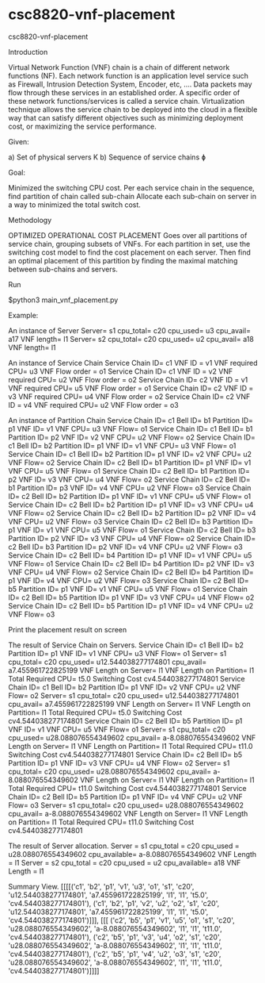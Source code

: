 # csc8820-vnf-placement
csc8820-vnf-placement

Introduction


Virtual Network Function (VNF) chain is a chain of different network functions (NF). Each network function is an application level service such as Firewall, Intrusion Detection System, Encoder, etc, .... Data packets may flow through these services in an established order. A specific order of these network functions/services is called a service chain. Virtualization technique allows the service chain to be deployed into the cloud in a flexible way that can satisfy different objectives such as minimizing deployment cost, or maximizing the service performance.


Given: 

a) Set of physical servers K
b) Sequence of service chains ɸ



Goal: 

Minimized the switching CPU cost.
Per each service chain in the sequence, find partition of chain called sub-chain
Allocate each sub-chain on server in a way to minimized the total switch cost.


Methodology

OPTIMIZED OPERATIONAL COST PLACEMENT
Goes over all partitions of service chain, grouping subsets of VNFs. For each partition in set, use the switching cost model to find the cost placement on each server. Then find an optimal placement of this partition by finding the maximal matching between sub-chains and servers.



Run 

$python3  main_vnf_placement.py



Example:

An instance of Server
Server= s1
cpu_total= c20
cpu_used= u3
cpu_avail= a17
VNF length= l1
Server= s2
cpu_total= c20
cpu_used= u2
cpu_avail= a18
VNF length= l1

An instance of Service Chain
Service Chain ID= c1
VNF ID          = v1
VNF required CPU= u3
VNF Flow order  = o1
Service Chain ID= c1
VNF ID          = v2
VNF required CPU= u2
VNF Flow order  = o2
Service Chain ID= c2
VNF ID          = v1
VNF required CPU= u5
VNF Flow order  = o1
Service Chain ID= c2
VNF ID          = v3
VNF required CPU= u4
VNF Flow order  = o2
Service Chain ID= c2
VNF ID          = v4
VNF required CPU= u2
VNF Flow order  = o3

An instance of Partition Chain
Service Chain ID= c1  Bell ID= b1  Partition ID= p1  VNF ID= v1  VNF CPU= u3  VNF Flow= o1
Service Chain ID= c1  Bell ID= b1  Partition ID= p2  VNF ID= v2  VNF CPU= u2  VNF Flow= o2
Service Chain ID= c1  Bell ID= b2  Partition ID= p1  VNF ID= v1  VNF CPU= u3  VNF Flow= o1
Service Chain ID= c1  Bell ID= b2  Partition ID= p1  VNF ID= v2  VNF CPU= u2  VNF Flow= o2
Service Chain ID= c2  Bell ID= b1  Partition ID= p1  VNF ID= v1  VNF CPU= u5  VNF Flow= o1
Service Chain ID= c2  Bell ID= b1  Partition ID= p2  VNF ID= v3  VNF CPU= u4  VNF Flow= o2
Service Chain ID= c2  Bell ID= b1  Partition ID= p3  VNF ID= v4  VNF CPU= u2  VNF Flow= o3
Service Chain ID= c2  Bell ID= b2  Partition ID= p1  VNF ID= v1  VNF CPU= u5  VNF Flow= o1
Service Chain ID= c2  Bell ID= b2  Partition ID= p1  VNF ID= v3  VNF CPU= u4  VNF Flow= o2
Service Chain ID= c2  Bell ID= b2  Partition ID= p2  VNF ID= v4  VNF CPU= u2  VNF Flow= o3
Service Chain ID= c2  Bell ID= b3  Partition ID= p1  VNF ID= v1  VNF CPU= u5  VNF Flow= o1
Service Chain ID= c2  Bell ID= b3  Partition ID= p2  VNF ID= v3  VNF CPU= u4  VNF Flow= o2
Service Chain ID= c2  Bell ID= b3  Partition ID= p2  VNF ID= v4  VNF CPU= u2  VNF Flow= o3
Service Chain ID= c2  Bell ID= b4  Partition ID= p1  VNF ID= v1  VNF CPU= u5  VNF Flow= o1
Service Chain ID= c2  Bell ID= b4  Partition ID= p2  VNF ID= v3  VNF CPU= u4  VNF Flow= o2
Service Chain ID= c2  Bell ID= b4  Partition ID= p1  VNF ID= v4  VNF CPU= u2  VNF Flow= o3
Service Chain ID= c2  Bell ID= b5  Partition ID= p1  VNF ID= v1  VNF CPU= u5  VNF Flow= o1
Service Chain ID= c2  Bell ID= b5  Partition ID= p1  VNF ID= v3  VNF CPU= u4  VNF Flow= o2
Service Chain ID= c2  Bell ID= b5  Partition ID= p1  VNF ID= v4  VNF CPU= u2  VNF Flow= o3


Print the placement result on screen

The result of Service Chain on Servers.
Service Chain ID= c1  Bell ID= b2  Partition ID= p1  VNF ID= v1  VNF CPU= u3  VNF Flow= o1  Server= s1  cpu_total= c20  cpu_used= u12.544038277174801  cpu_avail= a7.455961722825199  VNF Length on Server= l1  VNF Length on Partition= l1  Total Required CPU= t5.0  Switching Cost cv4.544038277174801
Service Chain ID= c1  Bell ID= b2  Partition ID= p1  VNF ID= v2  VNF CPU= u2  VNF Flow= o2  Server= s1  cpu_total= c20  cpu_used= u12.544038277174801  cpu_avail= a7.455961722825199  VNF Length on Server= l1  VNF Length on Partition= l1  Total Required CPU= t5.0  Switching Cost cv4.544038277174801
Service Chain ID= c2  Bell ID= b5  Partition ID= p1  VNF ID= v1  VNF CPU= u5  VNF Flow= o1  Server= s1  cpu_total= c20  cpu_used= u28.088076554349602  cpu_avail= a-8.088076554349602  VNF Length on Server= l1  VNF Length on Partition= l1  Total Required CPU= t11.0  Switching Cost cv4.544038277174801
Service Chain ID= c2  Bell ID= b5  Partition ID= p1  VNF ID= v3  VNF CPU= u4  VNF Flow= o2  Server= s1  cpu_total= c20  cpu_used= u28.088076554349602  cpu_avail= a-8.088076554349602  VNF Length on Server= l1  VNF Length on Partition= l1  Total Required CPU= t11.0  Switching Cost cv4.544038277174801
Service Chain ID= c2  Bell ID= b5  Partition ID= p1  VNF ID= v4  VNF CPU= u2  VNF Flow= o3  Server= s1  cpu_total= c20  cpu_used= u28.088076554349602  cpu_avail= a-8.088076554349602  VNF Length on Server= l1  VNF Length on Partition= l1  Total Required CPU= t11.0  Switching Cost cv4.544038277174801

The result of Server allocation.
Server       = s1
cpu_total    = c20
cpu_used     = u28.088076554349602
cpu_available= a-8.088076554349602
VNF Length   = l1
Server       = s2
cpu_total    = c20
cpu_used     = u2
cpu_available= a18
VNF Length   = l1

Summary View.
[[[[('c1', 'b2', 'p1', 'v1', 'u3', 'o1', 's1', 'c20', 'u12.544038277174801', 'a7.455961722825199', 'l1', 'l1', 't5.0', 'cv4.544038277174801'), 
('c1', 'b2', 'p1', 'v2', 'u2', 'o2', 's1', 'c20', 'u12.544038277174801', 'a7.455961722825199', 'l1', 'l1', 't5.0', 'cv4.544038277174801')]]], [[[
('c2', 'b5', 'p1', 'v1', 'u5', 'o1', 's1', 'c20', 'u28.088076554349602', 'a-8.088076554349602', 'l1', 'l1', 't11.0', 'cv4.544038277174801'), 
('c2', 'b5', 'p1', 'v3', 'u4', 'o2', 's1', 'c20', 'u28.088076554349602', 'a-8.088076554349602', 'l1', 'l1', 't11.0', 'cv4.544038277174801'), 
('c2', 'b5', 'p1', 'v4', 'u2', 'o3', 's1', 'c20', 'u28.088076554349602', 'a-8.088076554349602', 'l1', 'l1', 't11.0', 'cv4.544038277174801')]]]]

